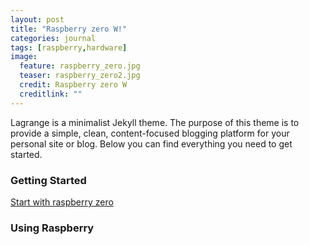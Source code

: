 ```yaml
---
layout: post
title: "Raspberry zero W!"
categories: journal
tags: [raspberry,hardware]
image:
  feature: raspberry_zero.jpg
  teaser: raspberry_zero2.jpg
  credit: Raspberry zero W
  creditlink: ""
---
```


Lagrange is a minimalist Jekyll theme. The purpose of this theme is to provide a simple, clean, content-focused blogging platform for your personal site or blog. Below you can find everything you need to get started.

### Getting Started

[Start with raspberry zero](http://www.makeuseof.com/tag/getting-started-raspberry-pi-zero/)

### Using Raspberry
